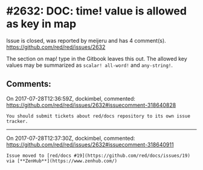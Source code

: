 
#2632: DOC: time! value is allowed as key in map 
================================================================================
Issue is closed, was reported by meijeru and has 4 comment(s).
<https://github.com/red/red/issues/2632>

The section on map! type in the Gitbook leaves this out. The allowed key values may be summarized as `scalar! all-word!` and `any-string!`.


Comments:
--------------------------------------------------------------------------------

On 2017-07-28T12:36:59Z, dockimbel, commented:
<https://github.com/red/red/issues/2632#issuecomment-318640828>

    You should submit tickets about red/docs repository to its own issue tracker.

--------------------------------------------------------------------------------

On 2017-07-28T12:37:30Z, dockimbel, commented:
<https://github.com/red/red/issues/2632#issuecomment-318640911>

    Issue moved to [red/docs #19](https://github.com/red/docs/issues/19) via [**ZenHub**](https://www.zenhub.com/)

